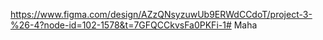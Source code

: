 https://www.figma.com/design/AZzQNsyzuwUb9ERWdCCdoT/project-3-%26-4?node-id=102-1578&t=7GFQCCkvsFa0PKFi-1# Maha
